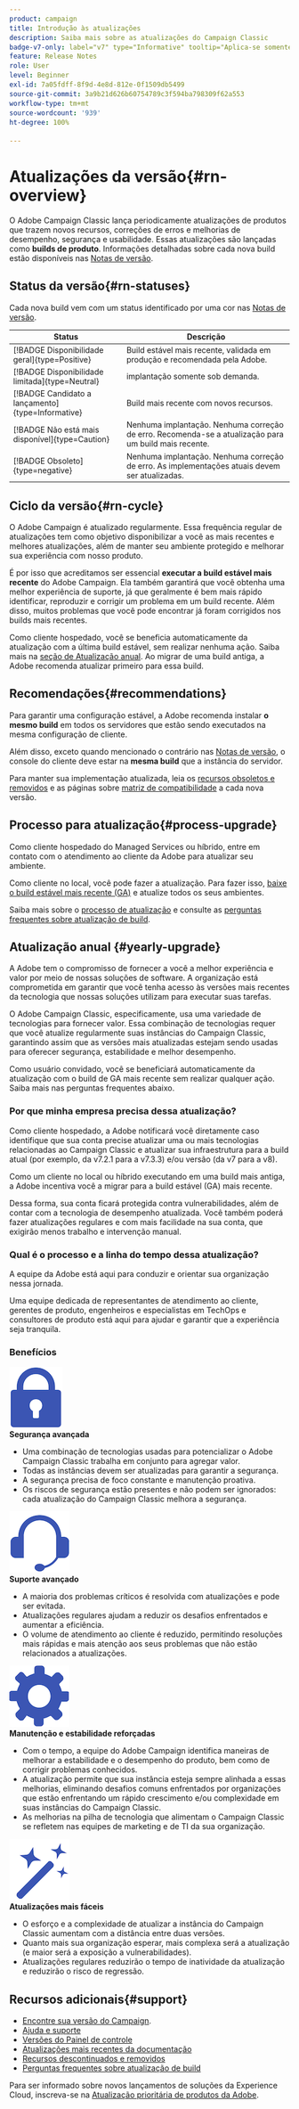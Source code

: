 ```yaml
---
product: campaign
title: Introdução às atualizações
description: Saiba mais sobre as atualizações do Campaign Classic
badge-v7-only: label="v7" type="Informative" tooltip="Aplica-se somente ao Campaign Classic v7"
feature: Release Notes
role: User
level: Beginner
exl-id: 7a05fdff-8f9d-4e8d-812e-0f1509db5499
source-git-commit: 3a9b21d626b60754789c3f594ba798309f62a553
workflow-type: tm+mt
source-wordcount: '939'
ht-degree: 100%

---
```


# Atualizações da versão{#rn-overview}



O Adobe Campaign Classic lança periodicamente atualizações de produtos que trazem novos recursos, correções de erros e melhorias de desempenho, segurança e usabilidade. Essas atualizações são lançadas como **builds de produto**. Informações detalhadas sobre cada nova build estão disponíveis nas [Notas de versão](latest-release.md).

## Status da versão{#rn-statuses}

Cada nova build vem com um status identificado por uma cor nas [Notas de versão](latest-release.md).


| Status | Descrição |
|---|---|
| [!BADGE Disponibilidade geral]{type=Positive} | Build estável mais recente, validada em produção e recomendada pela Adobe. |
| [!BADGE Disponibilidade limitada]{type=Neutral} | implantação somente sob demanda. |
| [!BADGE Candidato a lançamento]{type=Informative} | Build mais recente com novos recursos. |
| [!BADGE Não está mais disponível]{type=Caution} | Nenhuma implantação. Nenhuma correção de erro. Recomenda-se a atualização para um build mais recente. |
| [!BADGE Obsoleto]{type=negative} | Nenhuma implantação. Nenhuma correção de erro. As implementações atuais devem ser atualizadas. |

<!--
![](assets/do-not-localize/green3.png) **General Availability** (GA) - Latest stable build, validated in production, and recommended by Adobe. 

![](assets/do-not-localize/limited3.png) **Limited Availability** (LA) - On-demand deployment only.

![](assets/do-not-localize/blue3.png) **Release Candidate** (RC) - Latest build with new capabilities.

![](assets/do-not-localize/orange3.png) **No longer available** - No deployment. No bug fix. Update to a newer build is recommended.

![](assets/do-not-localize/red3.png) **Deprecated** - No deployment. No bug fix. Existing implementations must be upgraded.
-->

## Ciclo da versão{#rn-cycle}

O Adobe Campaign é atualizado regularmente. Essa frequência regular de atualizações tem como objetivo disponibilizar a você as mais recentes e melhores atualizações, além de manter seu ambiente protegido e melhorar sua experiência com nosso produto.

É por isso que acreditamos ser essencial **executar a build estável mais recente** do Adobe Campaign. Ela também garantirá que você obtenha uma melhor experiência de suporte, já que geralmente é bem mais rápido identificar, reproduzir e corrigir um problema em um build recente. Além disso, muitos problemas que você pode encontrar já foram corrigidos nos builds mais recentes.

Como cliente hospedado, você se beneficia automaticamente da atualização com a última build estável, sem realizar nenhuma ação. Saiba mais na [seção de Atualização anual](#yearly-upgrade). Ao migrar de uma build antiga, a Adobe recomenda atualizar primeiro para essa build.

## Recomendações{#recommendations}

Para garantir uma configuração estável, a Adobe recomenda instalar **o mesmo build** em todos os servidores que estão sendo executados na mesma configuração de cliente.

Além disso, exceto quando mencionado o contrário nas [Notas de versão](latest-release.md), o console do cliente deve estar na **mesma build** que a instância do servidor.

Para manter sua implementação atualizada, leia os [recursos obsoletos e removidos](../../rn/using/deprecated-features.md) e as páginas sobre [matriz de compatibilidade](../../rn/using/compatibility-matrix.md) a cada nova versão.

## Processo para atualização{#process-upgrade}

Como cliente hospedado do Managed Services ou híbrido, entre em contato com o atendimento ao cliente da Adobe para atualizar seu ambiente.

Como cliente no local, você pode fazer a atualização. Para fazer isso, [baixe o build estável mais recente (GA)](https://experience.adobe.com/#/downloads/content/software-distribution/br/campaign.html) e atualize todos os seus ambientes.

Saiba mais sobre o [processo de atualização](../../production/using/build-upgrade.md) e consulte as [perguntas frequentes sobre atualização de build](../../platform/using/faq-build-upgrade.md).

## Atualização anual {#yearly-upgrade}

A Adobe tem o compromisso de fornecer a você a melhor experiência e valor por meio de nossas soluções de software. A organização está comprometida em garantir que você tenha acesso às versões mais recentes da tecnologia que nossas soluções utilizam para executar suas tarefas.

O Adobe Campaign Classic, especificamente, usa uma variedade de tecnologias para fornecer valor. Essa combinação de tecnologias requer que você atualize regularmente suas instâncias do Campaign Classic, garantindo assim que as versões mais atualizadas estejam sendo usadas para oferecer segurança, estabilidade e melhor desempenho.

Como usuário convidado, você se beneficiará automaticamente da atualização com o build de GA mais recente sem realizar qualquer ação. Saiba mais nas perguntas frequentes abaixo.

### Por que minha empresa precisa dessa atualização?

Como cliente hospedado, a Adobe notificará você diretamente caso identifique que sua conta precise atualizar uma ou mais tecnologias relacionadas ao Campaign Classic e atualizar sua infraestrutura para a build atual (por exemplo, da v7.2.1 para a v7.3.3) e/ou versão (da v7 para a v8).

Como um cliente no local ou híbrido executando em uma build mais antiga, a Adobe incentiva você a migrar para a build estável (GA) mais recente.

Dessa forma, sua conta ficará protegida contra vulnerabilidades, além de contar com a tecnologia de desempenho atualizada. Você também poderá fazer atualizações regulares e com mais facilidade na sua conta, que exigirão menos trabalho e intervenção manual.

### Qual é o processo e a linha do tempo dessa atualização?

A equipe da Adobe está aqui para conduzir e orientar sua organização nessa jornada.

Uma equipe dedicada de representantes de atendimento ao cliente, gerentes de produto, engenheiros e especialistas em TechOps e consultores de produto está aqui para ajudar e garantir que a experiência seja tranquila.

### Benefícios

<tr>
  <td>
      <img alt="Segurança" src="assets/do-not-localize/security.png"/>
    <div>
    <strong>Segurança avançada</strong>
    </div>
    <ul>
    <li>Uma combinação de tecnologias usadas para potencializar o Adobe Campaign Classic trabalha em conjunto para agregar valor.</li>
    <li>Todas as instâncias devem ser atualizadas para garantir a segurança.</li>
    <li>A segurança precisa de foco constante e manutenção proativa.</li>
    <li>Os riscos de segurança estão presentes e não podem ser ignorados: cada atualização do Campaign Classic melhora a segurança.</li>
    </ul>
  </td>

<td>
      <img alt="Suporte" src="assets/do-not-localize/support.png" />
    <div>
    <strong>Suporte avançado</strong>
    </div>
    <ul>
    <li>A maioria dos problemas críticos é resolvida com atualizações e pode ser evitada.</li>
    <li>Atualizações regulares ajudam a reduzir os desafios enfrentados e aumentar a eficiência.</li>
    <li>O volume de atendimento ao cliente é reduzido, permitindo resoluções mais rápidas e mais atenção aos seus problemas que não estão relacionados a atualizações.</li>
    </ul>
  </td>
</tr>

<tr>
  <td>
      <img alt="Manutenção" src="assets/do-not-localize/maintenance.png"/>
    <div>
    <strong>Manutenção e estabilidade reforçadas</strong>
    </div>
    <ul>
    <li>Com o tempo, a equipe do Adobe Campaign identifica maneiras de melhorar a estabilidade e o desempenho do produto, bem como de corrigir problemas conhecidos.</li>
    <li>A atualização permite que sua instância esteja sempre alinhada a essas melhorias, eliminando desafios comuns enfrentados por organizações que estão enfrentando um rápido crescimento e/ou complexidade em suas instâncias do Campaign Classic.</li>
    <li>As melhorias na pilha de tecnologia que alimentam o Campaign Classic se refletem nas equipes de marketing e de TI da sua organização.</li>
    </ul>
  </td>

<td>
      <img alt="Atualização da build" src="assets/do-not-localize/upgrades.png" />
    <div>
    <strong>Atualizações mais fáceis</strong>
    </a>
    </div>
    <ul>
    <li>O esforço e a complexidade de atualizar a instância do Campaign Classic aumentam com a distância entre duas versões.</li>
    <li>Quanto mais sua organização esperar, mais complexa será a atualização (e maior será a exposição a vulnerabilidades).</li>
    <li>Atualizações regulares reduzirão o tempo de inatividade da atualização e reduzirão o risco de regressão.</li>
    </ul>
  </td>
</tr>
</table>

## Recursos adicionais{#support}

* [Encontre sua versão do Campaign](../../platform/using/launching-adobe-campaign.md#getting-your-campaign-version).
* [Ajuda e suporte](../../support.md)
* [Versões do Painel de controle](https://experienceleague.adobe.com/docs/control-panel/using/release-notes.html?lang=pt-BR)
* [Atualizações mais recentes da documentação](../../rn/using/documentation-updates.md)
* [Recursos descontinuados e removidos](../../rn/using/deprecated-features.md)
* [Perguntas frequentes sobre atualização de build](../../platform/using/faq-build-upgrade.md)

Para ser informado sobre novos lançamentos de soluções da Experience Cloud, inscreva-se na [Atualização prioritária de produtos da Adobe](https://www.adobe.com/br/subscription/priority-product-update.html).
